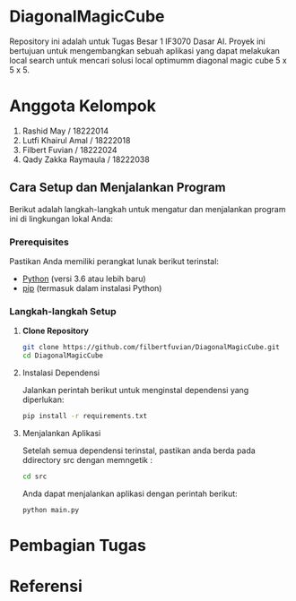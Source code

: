 # DiagonalMagicCube

Repository ini adalah untuk Tugas Besar 1 IF3070 Dasar AI. Proyek ini bertujuan untuk mengembangkan sebuah aplikasi yang dapat melakukan local search untuk mencari solusi local optimumm diagonal magic cube 5 x 5 x 5.

# Anggota Kelompok
1. Rashid May	        / 18222014
2. Lutfi Khairul Amal	/ 18222018
3. Filbert Fuvian	    / 18222024
4. Qady Zakka Raymaula	/ 18222038

## Cara Setup dan Menjalankan Program

Berikut adalah langkah-langkah untuk mengatur dan menjalankan program ini di lingkungan lokal Anda:

### Prerequisites

Pastikan Anda memiliki perangkat lunak berikut terinstal:

- [Python](https://www.python.org/downloads/) (versi 3.6 atau lebih baru)
- [pip](https://pip.pypa.io/en/stable/installation/) (termasuk dalam instalasi Python)

### Langkah-langkah Setup

1. **Clone Repository**

   ```bash
   git clone https://github.com/filbertfuvian/DiagonalMagicCube.git
   cd DiagonalMagicCube
    ```

2. Instalasi Dependensi

    Jalankan perintah berikut untuk menginstal dependensi yang diperlukan:

    ```bash
    pip install -r requirements.txt
    ````
3. Menjalankan Aplikasi

    Setelah semua dependensi terinstal, pastikan anda berda pada ddirectory src dengan memngetik :
    ```bash
    cd src
    ```
    Anda dapat menjalankan aplikasi dengan perintah berikut:
    ```
    python main.py
    ```

# Pembagian Tugas


# Referensi